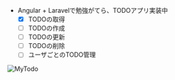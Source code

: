 
* Angular + Laravelで勉強がてら、TODOアプリ実装中
    * [x] TODOの取得
    * [ ] TODOの作成
    * [ ] TODOの更新
    * [ ] TODOの削除
    * [ ] ユーザごとのTODO管理

![MyTodo](http://rinsymbol.sakura.ne.jp/github_images/mytodos.png "mytodo")
